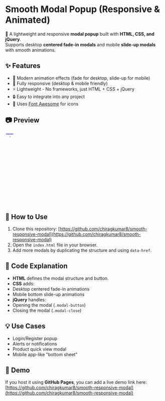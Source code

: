 # Smooth Modal Popup (Responsive & Animated)

🚀 A lightweight and responsive **modal popup** built with **HTML, CSS, and jQuery**.  
Supports desktop **centered fade-in modals** and mobile **slide-up modals** with smooth animations.  

## ✨ Features
- 🎨 Modern animation effects (fade for desktop, slide-up for mobile)  
- 📱 Fully responsive (desktop & mobile friendly)  
- ⚡ Lightweight - No frameworks, just HTML + CSS + jQuery  
- 🔒 Easy to integrate into any project  
- 🔗 Uses [Font Awesome](https://fontawesome.com/) for icons  

## 📷 Preview
![Smooth Responsive Modal Demo](images/modal-demo.gif)

## 📂 How to Use
1. Clone this repository: [https://github.com/chiragkumar8/smooth-responsive-modal](https://github.com/chiragkumar8/smooth-responsive-modal)
2. Open the `index.html` file in your browser.  
3. Add more modals by duplicating the structure and using `data-href`.

## 📜 Code Explanation
- **HTML** defines the modal structure and button.  
- **CSS** adds:
- Desktop centered fade-in animations
- Mobile bottom slide-up animations
- **jQuery** handles:
- Opening the modal (`.modal-button`)
- Closing the modal (`.modal-close`)

## 💡 Use Cases
- Login/Register popup  
- Alerts or notifications  
- Product quick view modal  
- Mobile app-like "bottom sheet"  

## 🚀 Demo
If you host it using **GitHub Pages**, you can add a live demo link here:  
[https://github.com/chiragkumar8/smooth-responsive-modal](https://github.com/chiragkumar8/smooth-responsive-modal)


